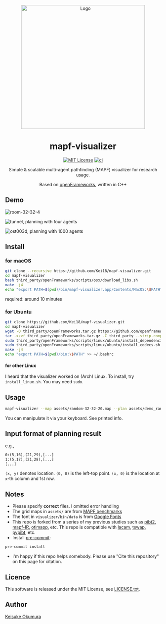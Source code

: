 <div align="center">

<img src="./assets/logo.png" alt="Logo" width="400">

# mapf-visualizer

[![MIT License](http://img.shields.io/badge/license-MIT-blue.svg?style=flat)](LICENSE)
[![ci](https://github.com/Kei18/mapf-visualizer/actions/workflows/ci.yml/badge.svg)](https://github.com/Kei18/mapf-visualizer/actions/workflows/ci.yml)

Simple & scalable multi-agent pathfinding (MAPF) visualizer for research usage.

Based on [openFrameworks](https://openframeworks.cc/), written in C++

</div>

## Demo

![room-32-32-4](./assets/demo_room.gif)

![tunnel, planning with four agents](./assets/demo_tunnel.gif)

![ost003d, planning with 1000 agents](./assets/demo_ost003d.gif)

## Install

### for macOS

```sh
git clone --recursive https://github.com/Kei18/mapf-visualizer.git
cd mapf-visualizer
bash third_party/openFrameworks/scripts/osx/download_libs.sh
make -j4
echo "export PATH=$(pwd)/bin/mapf-visualizer.app/Contents/MacOS:\$PATH" >> ~/.bashrc
```

required: around 10 minutes

### for Ubuntu

```sh
git clone https://github.com/Kei18/mapf-visualizer.git
cd mapf-visualizer
wget -O third_party/openFrameworks.tar.gz https://github.com/openframeworks/openFrameworks/releases/download/0.11.2/of_v0.11.2_linux64gcc6_release.tar.gz
tar -xzvf third_party/openFrameworks.tar.gz -C third_party --strip-components=1 --one-top-level=openFrameworks
sudo third_party/openFrameworks/scripts/linux/ubuntu/install_dependencies.sh
sudo third_party/openFrameworks/scripts/linux/ubuntu/install_codecs.sh
make -j4
echo "export PATH=$(pwd)/bin:\$PATH" >> ~/.bashrc
```

#### for other Linux

I heard that the visualizer worked on (Arch) Linux.
To install, try `install_linux.sh`.
You may need `sudo`.

## Usage

```sh
mapf-visualizer --map assets/random-32-32-20.map --plan assets/demo_random-32-32-20.txt
```

You can manipulate it via your keyboard. See printed info.

## Input format of planning result

e.g.,
```txt
0:(5,16),(21,29),[...]
1:(5,17),(21,28),[...]
[...]
```

`(x, y)` denotes location.
`(0, 0)` is the left-top point.
`(x, 0)` is the location at `x`-th column and 1st row.

## Notes

- Please specify **correct** files. I omitted error handling
- The grid maps in `assets/` are from [MAPF benchmarks](https://movingai.com/benchmarks/mapf.html)
- The font in `visualizer/bin/data` is from [Google Fonts](https://fonts.google.com/)
- This repo is forked from a series of my previous studies such as
  [pibt2](https://kei18.github.io/pibt2),
  [mapf-IR](https://kei18.github.io/mapf-IR/),
  [otimapp](https://kei18.github.io/otimapp/), etc.
  This repo is compatible with
  [lacam](https://kei18.github.io/lacam/),
  [tswap](https://kei18.github.io/tswap/),
  [pypibt](https://github.com/Kei18/pypibt), etc.
- Install [pre-commit](https://pre-commit.com/):
```sh
pre-commit install
```
- I'm happy if this repo helps somebody. Please use "Cite this repository" on this page for citation.

## Licence

This software is released under the MIT License, see [LICENSE.txt](LICENCE.txt).

## Author

[Keisuke Okumura](https://kei18.github.io)
